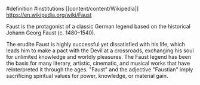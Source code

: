 #definition 
#institutions 
[[content/content/Wikipedia]]
https://en.wikipedia.org/wiki/Faust

Faust is the protagonist of a classic German legend based on the historical Johann Georg Faust (c. 1480–1540).

The erudite Faust is highly successful yet dissatisfied with his life, which leads him to make a pact with the Devil at a crossroads, exchanging his soul for unlimited knowledge and worldly pleasures. The Faust legend has been the basis for many literary, artistic, cinematic, and musical works that have reinterpreted it through the ages. "Faust" and the adjective "Faustian" imply sacrificing spiritual values for power, knowledge, or material gain.
